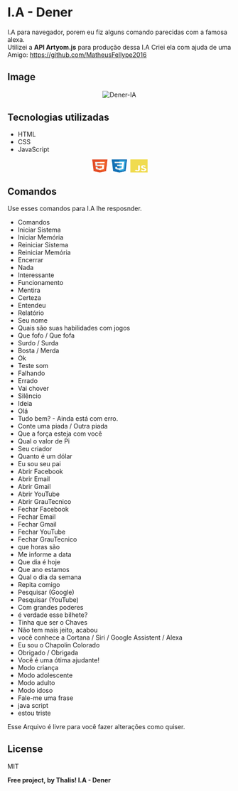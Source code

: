 # I.A - Dener


I.A para navegador, porem eu fiz alguns comando parecidas com a famosa alexa.<br>
Utilizei a **API Artyom.js** para produção dessa I.A
Criei ela com ajuda de uma Amigo: https://github.com/MatheusFellype2016

## Image
<div align="center"> 
  <img align="center" alt="Dener-IA"src="https://i.imgur.com/9Cu2AIr.png">
</div>

## Tecnologias utilizadas

- HTML
- CSS
- JavaScript
<div align="center"> 
  <img align="center" alt="Mat-HTML" height="30" width="40" src="https://raw.githubusercontent.com/devicons/devicon/master/icons/html5/html5-original.svg">
  <img align="center" alt="Mat-CSS" height="30" width="40" src="https://raw.githubusercontent.com/devicons/devicon/master/icons/css3/css3-original.svg">
  <img align="center" alt="Mat-Js" height="30" width="40" src="https://raw.githubusercontent.com/devicons/devicon/master/icons/javascript/javascript-plain.svg">
</div>

## Comandos

Use esses comandos para I.A lhe resposnder.

- Comandos
- Iniciar Sistema
- Iniciar Memória
- Reiniciar Sistema
- Reiniciar Memória
- Encerrar
- Nada
- Interessante
- Funcionamento
- Mentira
- Certeza
- Entendeu
- Relatório
- Seu nome
- Quais são suas habilidades com jogos
- Que fofo / Que fofa
- Surdo / Surda
- Bosta / Merda
- Ok
- Teste som
- Falhando
- Errado
- Vai chover
- Silêncio
- Ideia
- Olá
- Tudo bem? - Ainda está com erro.
- Conte uma piada / Outra piada
- Que a força esteja com você
- Qual o valor de Pi
- Seu criador
- Quanto é um dólar
- Eu sou seu pai
- Abrir Facebook
- Abrir Email
- Abrir Gmail
- Abrir YouTube
- Abrir GrauTecnico
- Fechar Facebook
- Fechar Email
- Fechar Gmail
- Fechar YouTube
- Fechar GrauTecnico
- que horas são
- Me informe a data
- Que dia é hoje
- Que ano estamos
- Qual o dia da semana
- Repita comigo
- Pesquisar (Google)
- Pesquisar (YouTube)
- Com grandes poderes
- é verdade esse bilhete?
- Tinha que ser o Chaves
- Não tem mais jeito, acabou
- você conhece a Cortana / Siri / Google Assistent / Alexa
- Eu sou o Chapolin Colorado
- Obrigado / Obrigada
- Você é uma ótima ajudante!
- Modo criança
- Modo adolescente
- Modo adulto
- Modo idoso
- Fale-me uma frase
- java script
- estou triste

Esse Arquivo é livre para você fazer alterações como quiser.

## License

MIT

**Free project, by Thalis!   I.A - Dener**
